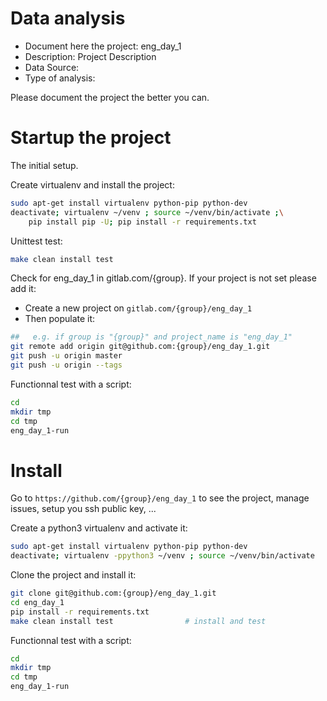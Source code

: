 # Data analysis
- Document here the project: eng_day_1
- Description: Project Description
- Data Source:
- Type of analysis:

Please document the project the better you can.

# Startup the project

The initial setup.

Create virtualenv and install the project:
```bash
sudo apt-get install virtualenv python-pip python-dev
deactivate; virtualenv ~/venv ; source ~/venv/bin/activate ;\
    pip install pip -U; pip install -r requirements.txt
```

Unittest test:
```bash
make clean install test
```

Check for eng_day_1 in gitlab.com/{group}.
If your project is not set please add it:

- Create a new project on `gitlab.com/{group}/eng_day_1`
- Then populate it:

```bash
##   e.g. if group is "{group}" and project_name is "eng_day_1"
git remote add origin git@github.com:{group}/eng_day_1.git
git push -u origin master
git push -u origin --tags
```

Functionnal test with a script:

```bash
cd
mkdir tmp
cd tmp
eng_day_1-run
```

# Install

Go to `https://github.com/{group}/eng_day_1` to see the project, manage issues,
setup you ssh public key, ...

Create a python3 virtualenv and activate it:

```bash
sudo apt-get install virtualenv python-pip python-dev
deactivate; virtualenv -ppython3 ~/venv ; source ~/venv/bin/activate
```

Clone the project and install it:

```bash
git clone git@github.com:{group}/eng_day_1.git
cd eng_day_1
pip install -r requirements.txt
make clean install test                # install and test
```
Functionnal test with a script:

```bash
cd
mkdir tmp
cd tmp
eng_day_1-run
```
